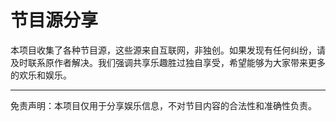 # 节目源分享

本项目收集了各种节目源，这些源来自互联网，非独创。如果发现有任何纠纷，请及时联系原作者解决。我们强调共享乐趣胜过独自享受，希望能够为大家带来更多的欢乐和娱乐。

---
免责声明：本项目仅用于分享娱乐信息，不对节目内容的合法性和准确性负责。
